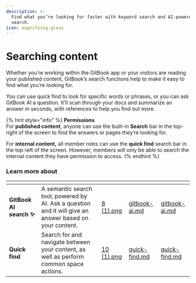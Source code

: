 ```yaml
---
description: >-
  Find what you’re looking for faster with keyword search and AI-powered smart
  search.
icon: magnifying-glass
---
```


# Searching content

Whether you’re working within the GitBook app or your visitors are reading your published content, GitBook’s search functions help to make it easy to find what you’re looking for.

You can use quick find to look for specific words or phrases, or you can ask GitBook AI a question. It’ll scan through your docs and summarize an answer in seconds, with references to help you find out more.

{% hint style="info" %}
**Permissions**\
For **published content**, anyone can use the built-in **Search** bar in the top-right of the screen to find the answers or pages they’re looking for.

For **internal content,** all member roles can use the **quick find** search bar in the top-left of the screen. However, members will only be able to search the internal content they have permission to access.‌
{% endhint %}

### Learn more about

<table data-card-size="large" data-view="cards"><thead><tr><th></th><th></th><th data-hidden data-card-cover data-type="files"></th><th data-hidden data-type="content-ref"></th><th data-hidden data-card-target data-type="content-ref"></th></tr></thead><tbody><tr><td><strong>GitBook AI search ✨</strong></td><td>A semantic search tool, powered by AI. Ask a question and it will give an answer based on your content.</td><td><a href="../../.gitbook/assets/8 (1).png">8 (1).png</a></td><td><a href="gitbook-ai.md">gitbook-ai.md</a></td><td><a href="gitbook-ai.md">gitbook-ai.md</a></td></tr><tr><td><strong>Quick find</strong></td><td>Search for and navigate between your content, as well as perform common space actions.</td><td><a href="../../.gitbook/assets/10 (1).png">10 (1).png</a></td><td><a href="quick-find.md">quick-find.md</a></td><td><a href="quick-find.md">quick-find.md</a></td></tr></tbody></table>
